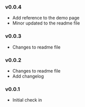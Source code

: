 ### v0.0.4
* Add reference to the demo page
* Minor updated to the readme file

### v0.0.3
* Changes to readme file

### v0.0.2
* Changes to readme file
* Add changelog

### v0.0.1
* Initial check in
